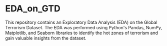 # EDA_on_GTD
This repository contains an Exploratory Data Analysis (EDA) on the Global Terrorism Dataset. The EDA was performed using Python's Pandas, NumPy, Matplotlib, and Seaborn libraries to identify the hot zones of terrorism and gain valuable insights from the dataset.
